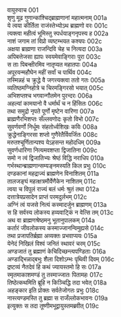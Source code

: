 वायुरुवाच	001  
शृणु मूढ गुणान्कांश्चिद्ब्राह्मणानां महात्मनाम्	001a  
ये त्वया कीर्तिता राजंस्तेभ्योऽथ ब्राह्मणो वरः	001c  
त्यक्त्वा महीत्वं भूमिस्तु स्पर्धयाङ्गनृपस्य ह	002a  
नाशं जगाम तां विप्रो व्यष्टम्भयत कश्यपः	002c  
अक्षया ब्राह्मणा राजन्दिवि चेह च नित्यदा	003a  
अपिबत्तेजसा ह्यापः स्वयमेवाङ्गिराः पुरा	003c  
स ताः पिबन्क्षीरमिव नातृप्यत महातपाः	004a  
अपूरयन्महौघेन महीं सर्वां च पार्थिव	004c  
तस्मिन्नहं च क्रुद्धे वै जगत्त्यक्त्वा ततो गतः	005a  
व्यतिष्ठमग्निहोत्रे च चिरमङ्गिरसो भयात्	005c  
अभिशप्तश्च भगवान्गौतमेन पुरन्दरः	006a  
अहल्यां कामयानो वै धर्मार्थं च न हिंसितः	006c  
तथा समुद्रो नृपते पूर्णो मृष्टेन वारिणा	007a  
ब्राह्मणैरभिशप्तः सँल्लवणोदः कृतो विभो	007c  
सुवर्णवर्णो निर्धूमः संहतोर्ध्वशिखः कविः	008a  
क्रुद्धेनाङ्गिरसा शप्तो गुणैरेतैर्विवर्जितः	008c  
मरुतश्चूर्णितान्पश्य येऽहसन्त महोदधिम्	009a  
सुवर्णधारिणा नित्यमवशप्ता द्विजातिना	009c  
समो न त्वं द्विजातिभ्यः श्रेष्ठं विद्धि नराधिप	010a  
गर्भस्थान्ब्राह्मणान्सम्यङ्नमस्यति किल प्रभुः	010c  
दण्डकानां महद्राज्यं ब्राह्मणेन विनाशितम्	011a  
तालजङ्घं महत्क्षत्रमौर्वेणैकेन नाशितम्	011c  
त्वया च विपुलं राज्यं बलं धर्मः श्रुतं तथा	012a  
दत्तात्रेयप्रसादेन प्राप्तं परमदुर्लभम्	012c  
अग्निं त्वं यजसे नित्यं कस्मादर्जुन ब्राह्मणम्	013a  
स हि सर्वस्य लोकस्य हव्यवाट्किं न वेत्सि तम्	013c  
अथ वा ब्राह्मणश्रेष्ठमनु भूतानुपालकम्	014a  
कर्तारं जीवलोकस्य कस्माज्जानन्विमुह्यसे	014c  
तथा प्रजापतिर्ब्रह्मा अव्यक्तः प्रभवाप्ययः	015a  
येनेदं निखिलं विश्वं जनितं स्थावरं चरम्	015c  
अण्डजातं तु ब्रह्माणं केचिदिच्छन्त्यपण्डिताः	016a  
अण्डाद्भिन्नाद्बभुः शैला दिशोऽम्भः पृथिवी दिवम्	016c  
द्रष्टव्यं नैतदेवं हि कथं ज्यायस्तमो हि सः	017a  
स्मृतमाकाशमण्डं तु तस्माज्जातः पितामहः	017c  
तिष्ठेत्कथमिति ब्रूहि न किञ्चिद्धि तदा भवेत्	018a  
अहङ्कार इति प्रोक्तः सर्वतेजोगतः प्रभुः	018c  
नास्त्यण्डमस्ति तु ब्रह्मा स राजँल्लोकभावनः	019a  
इत्युक्तः स तदा तूष्णीमभूद्वायुस्तमब्रवीत्	019c  
